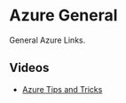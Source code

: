 # Azure General
General Azure Links.

## Videos
- [Azure Tips and Tricks](https://microsoft.github.io/AzureTipsAndTricks/)